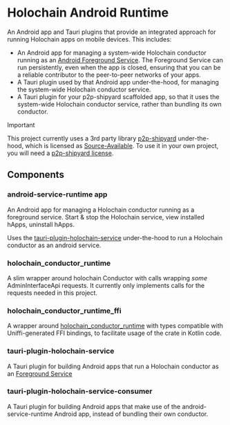 # Holochain Android Runtime

An Android app and Tauri plugins that provide an integrated approach for running Holochain apps on mobile devices. This includes:
- An Android app for managing a system-wide Holochain conductor running as an [Android Foreground Service](https://developer.android.com/develop/background-work/services/fgs). The Foreground Service can run persistently, even when the app is closed, ensuring that you can be a reliable contributor to the peer-to-peer networks of your apps.
- A Tauri plugin used by that Android app under-the-hood, for managing the system-wide Holochain conductor service.
- A Tauri plugin for your p2p-shipyard scaffolded app, so that it uses the system-wide Holochain conductor service, rather than bundling its own conductor.

> [!IMPORTANT]  
> This project currently uses a 3rd party library [p2p-shipyard](https://github.com/darksoil-studio/p2p-shipyard) under-the-hood, which is licensed as [Source-Available](https://en.wikipedia.org/wiki/Source-available_software). To use it in your own project, you will need a [p2p-shipyard license](https://darksoil.studio/p2p-shipyard/license/license.html).

## Components

### android-service-runtime app

An Android app for managing a Holochain conductor running as a foreground service. Start & stop the Holochain service, view installed hApps, uninstall hApps.

Uses the [tauri-plugin-holochain-service](#tauri-plugin-holochain-service) under-the-hood to run a Holochain conductor as an android service.

### holochain_conductor_runtime

A slim wrapper around holochain Conductor with calls wrapping *some* AdminInterfaceApi requests. It currently only implements calls for the requests needed in this project.

### holochain_conductor_runtime_ffi

A wrapper around [holochain_conductor_runtime](#holochain_concuctor_runtime) with types compatible with Uniffi-generated FFI bindings, to facilitate usage of the crate in Kotlin code.

### tauri-plugin-holochain-service

A Tauri plugin for building Android apps that run a Holochain conductor as an [Foreground Service](https://developer.android.com/develop/background-work/services/fgs)

### tauri-plugin-holochain-service-consumer

A Tauri plugin for building Android apps that make use of the android-service-runtime Android app, instead of bundling their own conductor.
